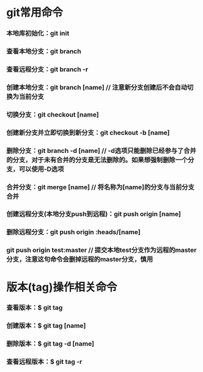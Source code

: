 # git常用命令
### 本地库初始化：git init
### 查看本地分支：git branch
### 查看远程分支：git branch -r
### 创建本地分支：git branch [name]  // 注意新分支创建后不会自动切换为当前分支
### 切换分支：git checkout [name]
### 创建新分支并立即切换到新分支：git checkout -b [name]
### 删除分支：git branch -d [name]  // -d选项只能删除已经参与了合并的分支，对于未有合并的分支是无法删除的。如果想强制删除一个分支，可以使用-D选项
### 合并分支：git merge [name]  // 将名称为[name]的分支与当前分支合并
### 创建远程分支(本地分支push到远程)：git push origin [name]
### 删除远程分支：git push origin :heads/[name]
### git push origin test:master  // 提交本地test分支作为远程的master分支，注意这句命令会删掉远程的master分支，慎用

# 版本(tag)操作相关命令
### 查看版本：$ git tag
### 创建版本：$ git tag [name]
### 删除版本：$ git tag -d [name]
### 查看远程版本：$ git tag -r